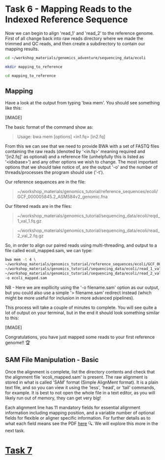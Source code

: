 # Task 6 - Mapping Reads to the Indexed Reference Sequence
Now we can begin to align 'read_1' and 'read_2' to the reference genome. First of all change back into raw reads directory where we made the trimmed and QC reads, and then create a subdirectory to contain our mapping results.
```bash
cd ~/workshop_materials/genomics_adventure/sequencing_data/ecoli

mkdir mapping_to_reference

cd mapping_to_reference
```

## Mapping
Have a look at the output from typing 'bwa mem'. You should see something like this:

[IMAGE]

The basic format of the command show as:

>Usage: bwa mem [options] <idxbase> <in1.fq> [in2.fq]

From this we can see that we need to provide BWA with a set of FASTQ files containing the raw reads (denoted by
'\<in.fq>' meaning required and '[in2.fq]' as optional) and a reference file (unhelpfully this is listed as '\<idxbase>') and any other options we wish to change. The most important options that we should take notice of, are the output '-o' and the number of threads/processes the program should use ('-t').
  
Our reference sequences are in the file:
>~/workshop_materials/genomics_tutorial/reference_sequences/ecoli/GCF_000005845.2_ASM584v2_genomic.fna

Our filtered reads are in the files:
>~/workshop_materials/genomics_tutorial/sequencing_data/ecoli/reqd_1_val_1.fq.gz

>~/workshop_materials/genomics_tutorial/sequencing_data/ecoli/read_2_val_2.fq.gz

So, in order to align our paired reads using multi-threading, and output to a file called ecoli_mapped.sam, we can type:
```bash
bwa mem -t 4 \
~/workshop_materials/genomics_tutorial/reference_sequences/ecoli/GCF_000005845.2_ASM584v2_genomic.fna \
~/workshop_materials/genomics_tutorial/sequencing_data/ecoli/read_1_val_1.fq.gz \
~/workshop_materials/genomics_tutorial/sequencing_data/ecoli/read_2_val_2.fq.gz \
-o ecoli_mapped.sam
```

NB - Here we are expllicity using the '-o filename.sam' option as our output, but you could also use a simple '> filename.sam' redirect instead (which might be more useful for inclusion in more advanced pipelines).

This process will take a couple of minutes to complete. You will see quite a lot of output on your terminal, but in the end it should look something similar to this:

[IMAGE]

Congratulations, you have just mapped some reads to your first reference genome!! :trophy:

## SAM File Manipulation - Basic
Once the alignment is complete, list the directory contents and check that the alignment file 'ecoli_mapped.sam' is present. The raw alignment is stored in what is called 'SAM' format (Simple AlignMent format). It is a plain text file, and so you can view it using the 'less', 'head', or 'tail' commands, for example. It is best to not open the whole file in a text editor, as you will likely run out of memory, they can get very big!

Each alignment line has 11 mandatory fields for essential alignment information including mapping position, and a variable number of optional fields for flexible or aligner specific information. For further details as to what each field means see the PDF [here](http://samtools.sourceforge.net/SAM1.pdf) :mag:. We will explore this more in the next task.


# [Task 7]()
